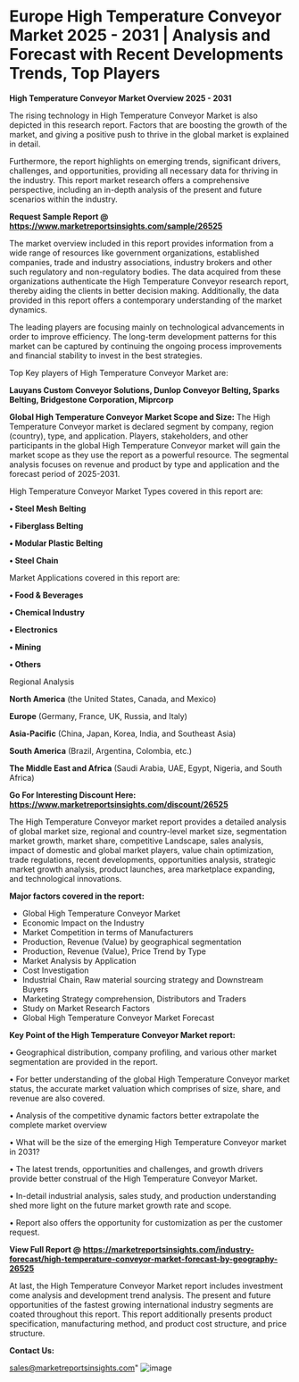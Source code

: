  # Europe High Temperature Conveyor Market 2025 - 2031 | Analysis and Forecast with Recent Developments Trends, Top Players

<Strong> High Temperature Conveyor Market Overview 2025 - 2031</strong>

The rising technology in High Temperature Conveyor Market is also depicted in this research report. Factors that are boosting the growth of the market, and giving a positive push to thrive in the global market is explained in detail.

Furthermore, the report highlights on emerging trends, significant drivers, challenges, and opportunities, providing all necessary data for thriving in the industry. This report market research offers a comprehensive perspective, including an in-depth analysis of the present and future scenarios within the industry.

<strong>Request Sample Report @ <a href=https://www.marketreportsinsights.com/sample/26525>https://www.marketreportsinsights.com/sample/26525</a></strong>

The market overview included in this report provides information from a wide range of resources like government organizations, established companies, trade and industry associations, industry brokers and other such regulatory and non-regulatory bodies. The data acquired from these organizations authenticate the High Temperature Conveyor research report, thereby aiding the clients in better decision making. Additionally, the data provided in this report offers a contemporary understanding of the market dynamics.

The leading players are focusing mainly on technological advancements in order to improve efficiency. The long-term development patterns for this market can be captured by continuing the ongoing process improvements and financial stability to invest in the best strategies.

Top Key players of High Temperature Conveyor Market are:

<strong>Lauyans Custom Conveyor Solutions, Dunlop Conveyor Belting, Sparks Belting, Bridgestone Corporation, Miprcorp</strong>

<strong><b>Global High Temperature Conveyor Market Scope and Size:</b></strong>
The High Temperature Conveyor market is declared segment by company, region (country), type, and application. Players, stakeholders, and other participants in the global High Temperature Conveyor market will gain the market scope as they use the report as a powerful resource. The segmental analysis focuses on revenue and product by type and application and the forecast period of 2025-2031.

High Temperature Conveyor Market Types covered in this report are:

<strong>• Steel Mesh Belting

• Fiberglass Belting

• Modular Plastic Belting

• Steel Chain</strong>

Market Applications covered in this report are:

<strong>• Food & Beverages

• Chemical Industry

• Electronics

• Mining

• Others</strong> 

Regional Analysis

<strong>North America</strong> (the United States, Canada, and Mexico)

<strong>Europe</strong> (Germany, France, UK, Russia, and Italy)

<strong>Asia-Pacific</strong> (China, Japan, Korea, India, and Southeast Asia)

<strong>South America</strong> (Brazil, Argentina, Colombia, etc.)

<strong>The Middle East and Africa</strong> (Saudi Arabia, UAE, Egypt, Nigeria, and South Africa)

<strong>Go For Interesting Discount Here: <a href=https://www.marketreportsinsights.com/discount/26525>https://www.marketreportsinsights.com/discount/26525</a></strong>

The High Temperature Conveyor market report provides a detailed analysis of global market size, regional and country-level market size, segmentation market growth, market share, competitive Landscape, sales analysis, impact of domestic and global market players, value chain optimization, trade regulations, recent developments, opportunities analysis, strategic market growth analysis, product launches, area marketplace expanding, and technological innovations.

<strong><b>Major factors covered in the report:</b></strong>
<ul>
  <li>Global High Temperature Conveyor Market </li>
  <li>Economic Impact on the Industry</li>
  <li>Market Competition in terms of Manufacturers</li>
  <li>Production, Revenue (Value) by geographical segmentation</li>
  <li>Production, Revenue (Value), Price Trend by Type</li>
  <li>Market Analysis by Application</li>
  <li>Cost Investigation</li>
  <li>Industrial Chain, Raw material sourcing strategy and Downstream Buyers</li>
  <li>Marketing Strategy comprehension, Distributors and Traders</li>
  <li>Study on Market Research Factors</li>
  <li>Global High Temperature Conveyor Market Forecast</li>
</ul>

<strong><b>Key Point of the High Temperature Conveyor Market report:</b></strong>

• Geographical distribution, company profiling, and various other market segmentation are provided in the report.

• For better understanding of the global High Temperature Conveyor market status, the accurate market valuation which comprises of size, share, and revenue are also covered.

• Analysis of the competitive dynamic factors better extrapolate the complete market overview

• What will be the size of the emerging High Temperature Conveyor market in 2031?

• The latest trends, opportunities and challenges, and growth drivers provide better construal of the High Temperature Conveyor Market.

• In-detail industrial analysis, sales study, and production understanding shed more light on the future market growth rate and scope.

• Report also offers the opportunity for customization as per the customer request.

<strong><b>View Full Report @ <a href=https://marketreportsinsights.com/industry-forecast/high-temperature-conveyor-market-forecast-by-geography-26525>https://marketreportsinsights.com/industry-forecast/high-temperature-conveyor-market-forecast-by-geography-26525</a></b></strong>


At last, the High Temperature Conveyor Market report includes investment come analysis and development trend analysis. The present and future opportunities of the fastest growing international industry segments are coated throughout this report. This report additionally presents product specification, manufacturing method, and product cost structure, and price structure.

<strong>Contact Us:</strong>

sales@marketreportsinsights.com"
![image](https://github.com/user-attachments/assets/7200706c-4124-4c7c-abab-875f4ec80292)
